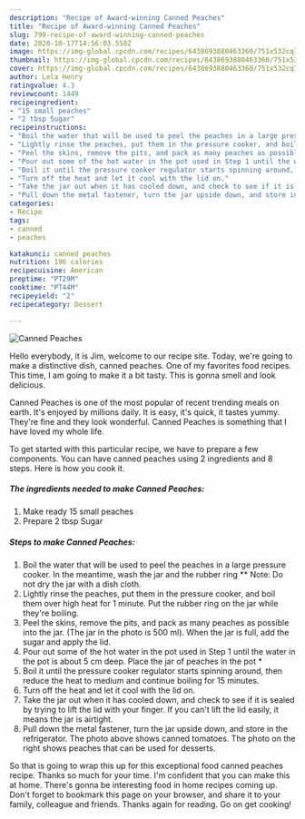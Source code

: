 ```yaml
---
description: "Recipe of Award-winning Canned Peaches"
title: "Recipe of Award-winning Canned Peaches"
slug: 799-recipe-of-award-winning-canned-peaches
date: 2020-10-17T14:56:03.558Z
image: https://img-global.cpcdn.com/recipes/6438693880463360/751x532cq70/canned-peaches-recipe-main-photo.jpg
thumbnail: https://img-global.cpcdn.com/recipes/6438693880463360/751x532cq70/canned-peaches-recipe-main-photo.jpg
cover: https://img-global.cpcdn.com/recipes/6438693880463360/751x532cq70/canned-peaches-recipe-main-photo.jpg
author: Lela Henry
ratingvalue: 4.3
reviewcount: 1449
recipeingredient:
- "15 small peaches"
- "2 tbsp Sugar"
recipeinstructions:
- "Boil the water that will be used to peel the peaches in a large pressure cooker. In the meantime, wash the jar and the rubber ring **  Note: Do not dry the jar with a dish cloth."
- "Lightly rinse the peaches, put them in the pressure cooker, and boil them over high heat for 1 minute. Put the rubber ring on the jar while they&#39;re boiling."
- "Peel the skins, remove the pits, and pack as many peaches as possible into the jar. (The jar in the photo is 500 ml). When the jar is full, add the sugar and apply the lid."
- "Pour out some of the hot water in the pot used in Step 1 until the water in the pot is about 5 cm deep. Place the jar of peaches in the pot *"
- "Boil it until the pressure cooker regulator starts spinning around, then reduce the heat to medium and continue boiling for 15 minutes."
- "Turn off the heat and let it cool with the lid on."
- "Take the jar out when it has cooled down, and check to see if it is sealed by trying to lift the lid with your finger. If you can&#39;t lift the lid easily, it means the jar is airtight."
- "Pull down the metal fastener, turn the jar upside down, and store in the refrigerator. The photo above shows canned tomatoes. The photo on the right shows peaches that can be used for desserts."
categories:
- Recipe
tags:
- canned
- peaches

katakunci: canned peaches 
nutrition: 196 calories
recipecuisine: American
preptime: "PT29M"
cooktime: "PT44M"
recipeyield: "2"
recipecategory: Dessert

---
```



![Canned Peaches](https://img-global.cpcdn.com/recipes/6438693880463360/751x532cq70/canned-peaches-recipe-main-photo.jpg)

Hello everybody, it is Jim, welcome to our recipe site. Today, we're going to make a distinctive dish, canned peaches. One of my favorites food recipes. This time, I am going to make it a bit tasty. This is gonna smell and look delicious.

Canned Peaches is one of the most popular of recent trending meals on earth. It's enjoyed by millions daily. It is easy, it's quick, it tastes yummy. They're fine and they look wonderful. Canned Peaches is something that I have loved my whole life.




To get started with this particular recipe, we have to prepare a few components. You can have canned peaches using 2 ingredients and 8 steps. Here is how you cook it.

<!--inarticleads1-->

##### The ingredients needed to make Canned Peaches:

1. Make ready 15 small peaches
1. Prepare 2 tbsp Sugar




<!--inarticleads2-->

##### Steps to make Canned Peaches:

1. Boil the water that will be used to peel the peaches in a large pressure cooker. In the meantime, wash the jar and the rubber ring **  Note: Do not dry the jar with a dish cloth.
1. Lightly rinse the peaches, put them in the pressure cooker, and boil them over high heat for 1 minute. Put the rubber ring on the jar while they&#39;re boiling.
1. Peel the skins, remove the pits, and pack as many peaches as possible into the jar. (The jar in the photo is 500 ml). When the jar is full, add the sugar and apply the lid.
1. Pour out some of the hot water in the pot used in Step 1 until the water in the pot is about 5 cm deep. Place the jar of peaches in the pot *
1. Boil it until the pressure cooker regulator starts spinning around, then reduce the heat to medium and continue boiling for 15 minutes.
1. Turn off the heat and let it cool with the lid on.
1. Take the jar out when it has cooled down, and check to see if it is sealed by trying to lift the lid with your finger. If you can&#39;t lift the lid easily, it means the jar is airtight.
1. Pull down the metal fastener, turn the jar upside down, and store in the refrigerator. The photo above shows canned tomatoes. The photo on the right shows peaches that can be used for desserts.




So that is going to wrap this up for this exceptional food canned peaches recipe. Thanks so much for your time. I'm confident that you can make this at home. There's gonna be interesting food in home recipes coming up. Don't forget to bookmark this page on your browser, and share it to your family, colleague and friends. Thanks again for reading. Go on get cooking!
